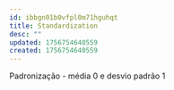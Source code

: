 ```yaml
---
id: ibbgn01b0vfpl0m71hguhqt
title: Standardization
desc: ""
updated: 1756754640559
created: 1756754640559
---
```


Padronização - média 0 e desvio padrão 1
